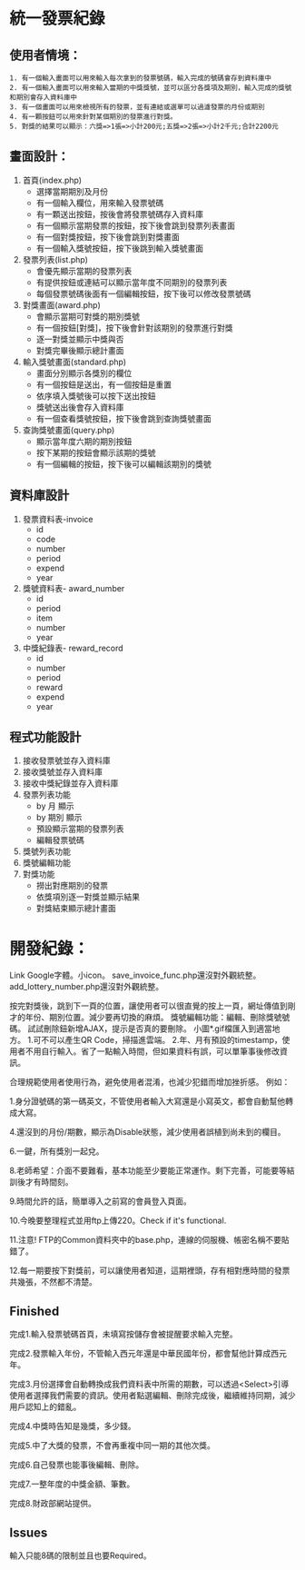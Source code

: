 # 統一發票紀錄
## 使用者情境：
```
1. 有一個輸入畫面可以用來輸入每次拿到的發票號碼，輸入完成的號碼會存到資料庫中
2. 有一個輸入畫面可以用來輸入當期的中獎獎號，並可以區分各獎項及期別，輸入完成的獎號和期別會存入資料庫中
3. 有一個畫面可以用來檢視所有的發票，並有連結或選單可以過濾發票的月份或期別
4. 有一顆按鈕可以用來針對某個期別的發票進行對獎。
5. 對獎的結果可以顯示：六獎=>1張=>小計200元;五獎=>2張=>小計2千元;合計2200元
```
## 畫面設計：
1. 首頁(index.php)
   - 選擇當期期別及月份
   - 有一個輸入欄位，用來輸入發票號碼
   - 有一顆送出按鈕，按後會將發票號碼存入資料庫
   - 有一個顯示當期發票的按鈕，按下後會跳到發票列表畫面
   - 有一個對獎按鈕，按下後會跳到對獎畫面
   - 有一個輸入獎號按鈕，按下後跳到輸入獎號畫面
2. 發票列表(list.php)
   - 會優先顯示當期的發票列表
   - 有提供按鈕或連結可以顯示當年度不同期別的發票列表
   - 每個發票號碼後面有一個編輯按鈕，按下後可以修改發票號碼
3. 對獎畫面(award.php)
   - 會顯示當期可對獎的期別獎號
   - 有一個按鈕[對獎]，按下後會針對該期別的發票進行對獎
   - 逐一對獎並顯示中獎與否
   - 對獎完畢後顯示總計畫面
4. 輸入獎號畫面(standard.php)
   - 畫面分別顯示各獎別的欄位
   - 有一個按鈕是送出，有一個按鈕是重置
   - 依序填入獎號後可以按下送出按鈕
   - 獎號送出後會存入資料庫
   - 有一個查看獎號按鈕，按下後會跳到查詢獎號畫面
5. 查詢獎號畫面(query.php)
   - 顯示當年度六期的期別按鈕
   - 按下某期的按鈕會顯示該期的獎號
   - 有一個編輯的按鈕，按下後可以編輯該期別的獎號
## 資料庫設計
1. 發票資料表-invoice
   - id
   - code
   - number
   - period
   - expend
   - year
2. 獎號資料表- award_number
   - id
   - period
   - item
   - number
   - year
3. 中獎紀錄表- reward_record
   - id
   - number
   - period
   - reward
   - expend
   - year
## 程式功能設計
1. 接收發票號並存入資料庫
2. 接收獎號並存入資料庫
3. 接收中獎紀錄並存入資料庫
4. 發票列表功能
   - by 月 顯示
   - by 期別 顯示
   - 預設顯示當期的發票列表
   - 編輯發票號碼
5. 獎號列表功能
6. 獎號編輯功能
7. 對獎功能
   - 撈出對應期別的發票
   - 依獎項別逐一對獎並顯示結果
   - 對獎結束顯示總計畫面

# 開發紀錄：
Link Google字體。小icon。
save_invoice_func.php還沒對外觀統整。
add_lottery_number.php還沒對外觀統整。

按完對獎後，跳到下一頁的位置，讓使用者可以很直覺的按上一頁，網址傳值到剛才的年份、期別位置。減少要再切換的麻煩。
獎號編輯功能：編輯、刪除獎號號碼。
試試刪除鈕新增AJAX，提示是否真的要刪除。
小圖*.gif檔匯入到適當地方。
1.可不可以產生QR Code，掃描進雲端。
2.年、月有預設的timestamp，使用者不用自行輸入。省了一點輸入時間，但如果資料有誤，可以單筆事後修改資訊。

合理規範使用者使用行為，避免使用者混淆，也減少犯錯而增加挫折感。
例如：

1.身分證號碼的第一碼英文，不管使用者輸入大寫還是小寫英文，都會自動幫他轉成大寫。

4.還沒到的月份/期數，顯示為Disable狀態，減少使用者誤植到尚未到的欄目。

6.一鍵，所有獎別一起兌。

8.老師希望：介面不要難看，基本功能至少要能正常運作。剩下完善，可能要等結訓後才有時間刻。

9.時間允許的話，簡單導入之前寫的會員登入頁面。

10.今晚要整理程式並用ftp上傳220。Check if it's functional.

11.注意! FTP的Common資料夾中的base.php，連線的伺服機、帳密名稱不要貼錯了。

12.每一期要按下對獎前，可以讓使用者知道，這期裡頭，存有相對應時間的發票共幾張，不然都不清楚。

## Finished

完成1.輸入發票號碼首頁，未填寫按儲存會被提醒要求輸入完整。

完成2.發票輸入年份，不管輸入西元年還是中華民國年份，都會幫他計算成西元年。

完成3.月份選擇會自動轉換成我們資料表中所需的期數，可以透過&lt;Select&gt;引導使用者選擇我們需要的資訊。使用者點選編輯、刪除完成後，繼續維持同期，減少用戶認知上的錯亂。

完成4.中獎時告知是幾獎，多少錢。

完成5.中了大獎的發票，不會再重複中同一期的其他次獎。

完成6.自己發票也能事後編輯、刪除。

完成7.一整年度的中獎金額、筆數。

完成8.財政部網站提供。



## Issues
輸入只能8碼的限制並且也要Required。